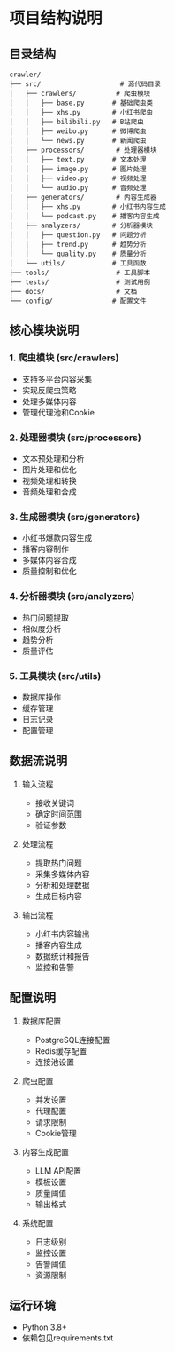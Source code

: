 # 项目结构说明

## 目录结构

```
crawler/
├── src/                    # 源代码目录
│   ├── crawlers/          # 爬虫模块
│   │   ├── base.py       # 基础爬虫类
│   │   ├── xhs.py        # 小红书爬虫
│   │   ├── bilibili.py   # B站爬虫
│   │   ├── weibo.py      # 微博爬虫
│   │   └── news.py       # 新闻爬虫
│   ├── processors/        # 处理器模块
│   │   ├── text.py       # 文本处理
│   │   ├── image.py      # 图片处理
│   │   ├── video.py      # 视频处理
│   │   └── audio.py      # 音频处理
│   ├── generators/        # 内容生成器
│   │   ├── xhs.py        # 小红书内容生成
│   │   └── podcast.py    # 播客内容生成
│   ├── analyzers/        # 分析器模块
│   │   ├── question.py   # 问题分析
│   │   ├── trend.py      # 趋势分析
│   │   └── quality.py    # 质量分析
│   └── utils/            # 工具函数
├── tools/                 # 工具脚本
├── tests/                 # 测试用例
├── docs/                  # 文档
└── config/               # 配置文件
```

## 核心模块说明

### 1. 爬虫模块 (src/crawlers)
- 支持多平台内容采集
- 实现反爬虫策略
- 处理多媒体内容
- 管理代理池和Cookie

### 2. 处理器模块 (src/processors)
- 文本预处理和分析
- 图片处理和优化
- 视频处理和转换
- 音频处理和合成

### 3. 生成器模块 (src/generators)
- 小红书爆款内容生成
- 播客内容制作
- 多媒体内容合成
- 质量控制和优化

### 4. 分析器模块 (src/analyzers)
- 热门问题提取
- 相似度分析
- 趋势分析
- 质量评估

### 5. 工具模块 (src/utils)
- 数据库操作
- 缓存管理
- 日志记录
- 配置管理

## 数据流说明

1. 输入流程
   - 接收关键词
   - 确定时间范围
   - 验证参数

2. 处理流程
   - 提取热门问题
   - 采集多媒体内容
   - 分析和处理数据
   - 生成目标内容

3. 输出流程
   - 小红书内容输出
   - 播客内容生成
   - 数据统计和报告
   - 监控和告警

## 配置说明

1. 数据库配置
   - PostgreSQL连接配置
   - Redis缓存配置
   - 连接池设置

2. 爬虫配置
   - 并发设置
   - 代理配置
   - 请求限制
   - Cookie管理

3. 内容生成配置
   - LLM API配置
   - 模板设置
   - 质量阈值
   - 输出格式

4. 系统配置
   - 日志级别
   - 监控设置
   - 告警阈值
   - 资源限制

## 运行环境
- Python 3.8+
- 依赖包见requirements.txt 